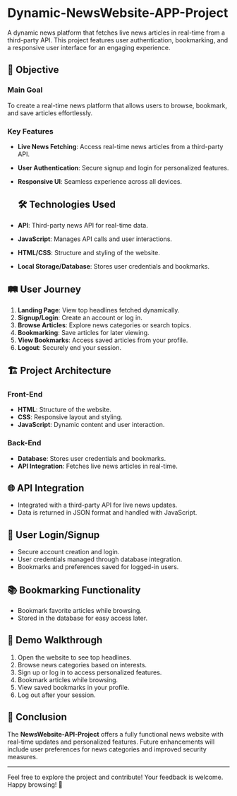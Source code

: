 # Dynamic-NewsWebsite-APP-Project

A dynamic news platform that fetches live news articles in real-time from a third-party API. This project features user authentication, bookmarking, and a responsive user interface for an engaging experience.

## 🚀 Objective

### Main Goal
To create a real-time news platform that allows users to browse, bookmark, and save articles effortlessly.

### Key Features
- **Live News Fetching**: Access real-time news articles from a third-party API.
- **User  Authentication**: Secure signup and login for personalized features.
- **Responsive UI**: Seamless experience across all devices.

  ## 🛠️ Technologies Used
- **API**: Third-party news API for real-time data.
- **JavaScript**: Manages API calls and user interactions.
- **HTML/CSS**: Structure and styling of the website.
- **Local Storage/Database**: Stores user credentials and bookmarks.

## 🛤️ User Journey

1. **Landing Page**: View top headlines fetched dynamically.
2. **Signup/Login**: Create an account or log in.
3. **Browse Articles**: Explore news categories or search topics.
4. **Bookmarking**: Save articles for later viewing.
5. **View Bookmarks**: Access saved articles from your profile.
6. **Logout**: Securely end your session.

## 🏗️ Project Architecture

### Front-End
- **HTML**: Structure of the website.
- **CSS**: Responsive layout and styling.
- **JavaScript**: Dynamic content and user interaction.

### Back-End
- **Database**: Stores user credentials and bookmarks.
- **API Integration**: Fetches live news articles in real-time.

## 🌐 API Integration

- Integrated with a third-party API for live news updates.
- Data is returned in JSON format and handled with JavaScript.

## 🔐 User Login/Signup

- Secure account creation and login.
- User credentials managed through database integration.
- Bookmarks and preferences saved for logged-in users.

## 📚 Bookmarking Functionality

- Bookmark favorite articles while browsing.
- Stored in the database for easy access later.

## 🎥 Demo Walkthrough

1. Open the website to see top headlines.
2. Browse news categories based on interests.
3. Sign up or log in to access personalized features.
4. Bookmark articles while browsing.
5. View saved bookmarks in your profile.
6. Log out after your session.

## 📝 Conclusion

The **NewsWebsite-API-Project** offers a fully functional news website with real-time updates and personalized features. Future enhancements will include user preferences for news categories and improved security measures.

---

Feel free to explore the project and contribute! Your feedback is welcome. Happy browsing! 🌟
